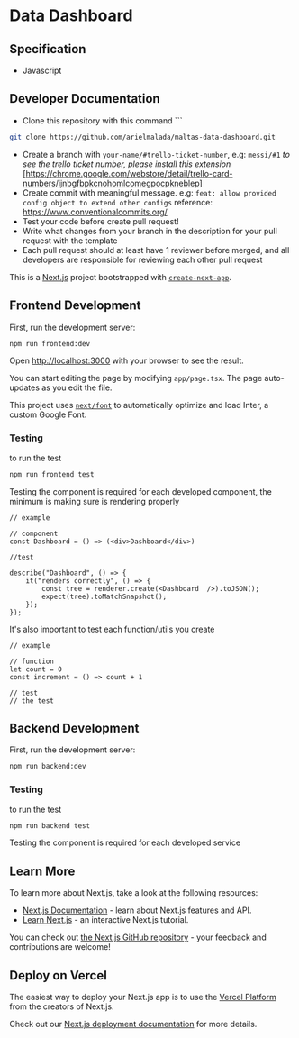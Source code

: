 # Data Dashboard

## Specification
- Javascript
## Developer Documentation


- Clone this repository with this command ```
```sh 
git clone https://github.com/arielmalada/maltas-data-dashboard.git
```

- Create a branch with `your-name/#trello-ticket-number`, e.g: `messi/#1` 
*to see the trello ticket number, please install this extension* [https://chrome.google.com/webstore/detail/trello-card-numbers/ijnbgfbpkcnohomlcomegpocpkneblep]
- Create commit with meaningful message. e.g: `feat: allow provided config object to extend other configs` 
  reference: https://www.conventionalcommits.org/
- Test your code before create pull request!
- Write what changes from your branch in the description for your pull request with the template
- Each pull request should at least have 1 reviewer before merged, and all developers are responsible for reviewing each other pull request

This is a [Next.js](https://nextjs.org/) project bootstrapped with [`create-next-app`](https://github.com/vercel/next.js/tree/canary/packages/create-next-app).

## Frontend Development

First, run the development server:

```bash
npm run frontend:dev
```

Open [http://localhost:3000](http://localhost:3000) with your browser to see the result.

You can start editing the page by modifying `app/page.tsx`. The page auto-updates as you edit the file.

This project uses [`next/font`](https://nextjs.org/docs/basic-features/font-optimization) to automatically optimize and load Inter, a custom Google Font.


### Testing

to run the test
```bash
npm run frontend test
```

Testing the component is required for each developed component, the minimum is making sure is rendering properly

```
// example

// component
const Dashboard = () => (<div>Dashboard</div>)

//test

describe("Dashboard", () => {
    it("renders correctly", () => {
        const tree = renderer.create(<Dashboard  />).toJSON();
        expect(tree).toMatchSnapshot();
    });
});
```

It's also important to test each function/utils you create
```
// example

// function 
let count = 0
const increment = () => count + 1

// test
// the test
```

## Backend Development

First, run the development server:

```bash
npm run backend:dev
```

### Testing
to run the test
```bash
npm run backend test
```

Testing the component is required for each developed service

## Learn More

To learn more about Next.js, take a look at the following resources:

- [Next.js Documentation](https://nextjs.org/docs) - learn about Next.js features and API.
- [Learn Next.js](https://nextjs.org/learn) - an interactive Next.js tutorial.

You can check out [the Next.js GitHub repository](https://github.com/vercel/next.js/) - your feedback and contributions are welcome!

## Deploy on Vercel

The easiest way to deploy your Next.js app is to use the [Vercel Platform](https://vercel.com/new?utm_medium=default-template&filter=next.js&utm_source=create-next-app&utm_campaign=create-next-app-readme) from the creators of Next.js.

Check out our [Next.js deployment documentation](https://nextjs.org/docs/deployment) for more details.
